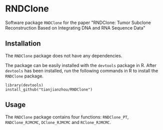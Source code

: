 # RNDClone
Software package `RNDClone` for the paper "RNDClone: Tumor Subclone Reconstruction Based on Integrating DNA and RNA Sequence Data"

## Installation
The `RNDClone` package does not have any dependencies.

The package can be easily installed with the `devtools` package in R. After `devtools` has been installed, run the following commands in R to install the `RNDClone` package.
```
library(devtools)
install_github("tianjianzhou/RNDClone")
```

## Usage
The `RNDClone` package contains four functions: `RNDClone_PT`, `RNDClone_RJMCMC`, `DClone_RJMCMC` and `RClone_RJMCMC`.
